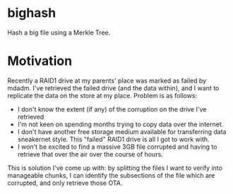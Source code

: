 # bighash

Hash a big file using a Merkle Tree.

# Motivation

Recently a RAID1 drive at my parents' place was marked as failed by mdadm. I've retrieved the failed drive (and the data within), and I want to replicate the data on the store at my place. Problem is as follows:

- I don't know the extent (if any) of the corruption on the drive I've retrieved
- I'm not keen on spending months trying to copy data over the internet.
- I don't have another free storage medium available for transferring data sneakernet style. This "failed" RAID1 drive is all I got to work with.
- I won't be excited to find a massive 3GB file corrupted and having to retrieve that over the air over the course of hours.

This is solution I've come up with: by splitting the files I want to verify into manageable chunks, I can identify the subsections of the file which are corrupted, and only retrieve those OTA.
